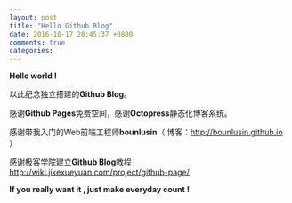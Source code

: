 ```yaml
---
layout: post
title: "Hello Github Blog"
date: 2016-10-17 20:45:37 +0800
comments: true
categories: 
---
```

**Hello world !**  

以此纪念独立搭建的**Github Blog**。  

感谢**Github Pages**免费空间，感谢**Octopress**静态化博客系统。  

感谢带我入门的Web前端工程师**bounlusin**（ 博客：http://bounlusin.github.io ）  

感谢极客学院建立**Github Blog**教程 http://wiki.jikexueyuan.com/project/github-page/  

**If you really want it , just make everyday count !**  

